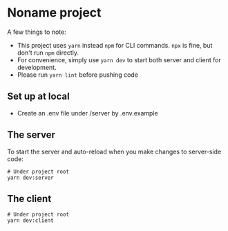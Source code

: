 # Noname project
A few things to note:
- This project uses `yarn` instead `npm` for CLI commands. `npx` is fine, but don't run `npm` directly. 
- For convenience, simply use `yarn dev` to start both server and client for development.
- Please run `yarn lint` before pushing code

## Set up at local
- Create an .env file under /server by .env.example

## The server
To start the server and auto-reload when you make changes to server-side code:
```shell
# Under project root
yarn dev:server
```

## The client
````shell
# Under project root
yarn dev:client
````
